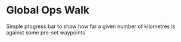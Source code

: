 # Global Ops Walk

Simple progress bar to show how far a given number of kilometres is against some pre-set waypoints
